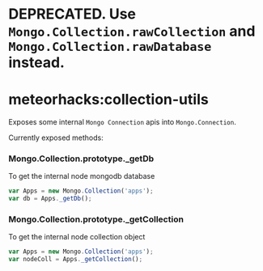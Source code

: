 # DEPRECATED.  Use `Mongo.Collection.rawCollection` and `Mongo.Collection.rawDatabase` instead.

# meteorhacks:collection-utils

Exposes some internal `Mongo Connection` apis into `Mongo.Connection`.

Currently exposed methods:

### Mongo.Collection.prototype._getDb

To get the internal node mongodb database

~~~js
var Apps = new Mongo.Collection('apps');
var db = Apps._getDb();
~~~

### Mongo.Collection.prototype._getCollection

To get the internal node collection object

~~~js
var Apps = new Mongo.Collection('apps');
var nodeColl = Apps._getCollection();
~~~

